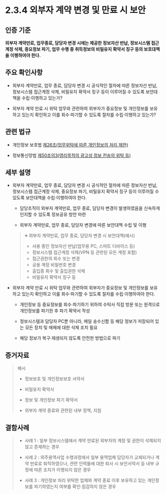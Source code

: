 # 2.3.4 외부자 계약 변경 및 만료 시 보안

## 인증 기준

**외부자 계약만료, 업무종료, 담당자 변경 시에는 제공한 정보자산 반납, 정보시스템 접근계정 삭제, 중요정보 파기, 업무 수행 중 취득정보의 비밀유지 확약서 징구 등의 보호대책을 이행하여야 한다.**

## 주요 확인사항

- 외부자 계약만료, 업무 종료, 담당자 변경 시 공식적인 절차에 따른 정보자산 반납, 정보시스템 접근계정 삭제, 비밀유지 확약서 징구 등이 이루어질 수 있도록 보안대책을 수립·이행하고 있는가?

- 외부자 계약 만료 시 위탁 업무와 관련하여 외부자가 중요정보 및 개인정보를 보유하고 있는지 확인하고 이를 회수·파기할 수 있도록 절차를 수립·이행하고 있는가?

## 관련 법규

- 개인정보 보호법 [제26조(업무위탁에 따른 개인정보의 처리 제한)](https://www.law.go.kr/법령/개인정보보호법/제26조 "페이지로 이동")

- 정보통신망법 [제50조의3(영리목적의 광고성 정보 전송의 위탁 등)](https://www.law.go.kr/법령/정보통신망이용촉진및정보보호등에관한법률/제50조의3 "페이지로 이동")

## 세부 설명

- 외부자 계약만료, 업무 종료, 담당자 변경 시 공식적인 절차에 따른 정보자산 반납, 정보시스템 접근계정 삭제, 중요정보 파기, 비밀유지 확약서 징구 등이 이루어질 수 있도록 보안대책을 수립·이행하여야 한다.

    - 담당조직이 외부자 계약만료, 업무 종료, 담당자 변경이 발생하였음을 신속하게 인지할 수 있도록 정보공유 방안 마련

    - 외부자 계약만료, 업무 종료, 담당자 변경에 따른 보안대책 수립 및 이행
    >
    > ※ 외부자 계약만료, 업무 종료, 담당자 변경 시 보안대책(예시)
    >
    > - 사용 중인 정보자산 반납(업무용 PC, 스마트 디바이스 등)
    > - 정보시스템 접근계정 삭제(VPN 등 관련된 모든 계정 포함)
    > - 접근권한의 회수 또는 변경
    > - 공용 계정 비밀번호 변경
    > - 출입증 회수 및 출입권한 삭제
    > - 비밀유지 확약서 징구 등

- 외부자 계약 만료 시 위탁 업무와 관련하여 외부자가 중요정보 및 개인정보를 보유하고 있는지 확인하고 이를 회수·파기할 수 있도록 절차를 수립·이행하여야 한다.

    - 개인정보 등 중요정보를 회수·파기하기 위하여 수탁사 직접 방문 또는 원격으로 개인정보를 파기한 후 파기 확약서 작성

    - 정보시스템과 담당자 PC뿐 아니라, 메일 송수신함 등 해당 정보가 저장되어 있는 모든 장치 및 매체에 대한 삭제 조치 필요

    - 해당 정보가 복구·재생되지 않도록 안전한 방법으로 파기

## 증거자료

> 예시
>
> - 정보보호 및 개인정보보호 서약서
>
> - 비밀유지 확약서
>
> - 정보 및 개인정보 파기 확약서
>
> - 외부자 계약 종료와 관련된 내부 정책, 지침

## 결함사례

> - 사례 1 : 일부 정보시스템에서 계약 만료된 외부자의 계정 및 권한이 삭제되지 않고 존재하는 경우
>
> - 사례 2 : 외주용역사업 수행과정에서 일부 용역업체 담당자가 교체되거나 계약 만료로 퇴직하였으나, 관련 인력들에 대한 퇴사 시 보안서약서 등 내부 규정에 따른 조치가 이행되지 않은 경우
>
> - 사례 3 : 개인정보 처리 위탁한 업체와 계약 종료 이후 보유하고 있는 개인정보를 파기하였는지 여부를 확인·점검하지 않은 경우
